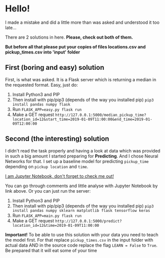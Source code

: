 # Hello!

I made a mistake and did a little more than was asked and understood it too late...

There are 2 solutions in here. **Please, check out both of them.**

**But before all that please put your copies of files locations.csv and pickup_times.csv into 'input' folder**

## First (boring and easy) solution
First, is what was asked. It is a Flask server which is returning a median in the requested format. Easy, just do:
1. Install Python3 and PIP
2. Then install with pip/pip3 (depends of the way you installed pip) ```pip3 install pandas numpy flask```
3. Run `FLASK_APP=easy.py flask run`
4. Make a GET request `http://127.0.0.1:5000/median_pickup_time?location_id=12&start_time=2019-01-09T11:00:00&end_time=2019-01-09T12:00:00`

## Second (the interesting) solution
I didn't read the task properly and having a look at data which was provided in such a big amount I started preparing for **Predicting**. And I chose Neural Networks for that.
I set up a baseline model for predicting `pickup_time` depending on `pickup location` and `time`. 

[I am Jupyter Notebook, don't forget to check me out!](https://github.com/kekonen/wolt/blob/master/HelloWolt.ipynb)

You can go through comments and little analyse with Jupyter Notebook by link above.
Or you can just run the server:
1. Install Python3 and PIP
2. Then install with pip/pip3 (depends of the way you installed pip) ```pip3 install pandas numpy sklearn matplotlib flask tensorflow keras```
3. Run `FLASK_APP=main.py flask run`
4. Make a GET request `http://127.0.0.1:5000/predict?location_id=12&time=2019-01-09T11:00:00`

**Important!** To be able to use this solution with your data you need to teach the model first. For that replace `pickup_times.csv` in the input folder with actual data AND in the source code replace the flag `LEARN = False` to `True`.
Be prepared that it will eat some of your time
